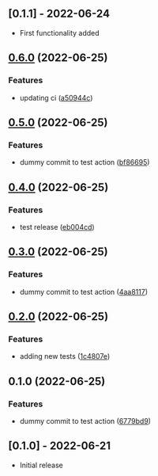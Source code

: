 ## [0.1.1] - 2022-06-24

- First functionality added

## [0.6.0](https://www.github.com/TimHi/Compelementary-Color/compare/v0.5.0...v0.6.0) (2022-06-25)


### Features

* updating ci ([a50944c](https://www.github.com/TimHi/Compelementary-Color/commit/a50944c43d0dc3d3f996557b325a96ce17920aba))

## [0.5.0](https://www.github.com/TimHi/Compelementary-Color/compare/v0.4.0...v0.5.0) (2022-06-25)


### Features

* dummy commit to test action ([bf86695](https://www.github.com/TimHi/Compelementary-Color/commit/bf8669576ce8bb18f423d5d840353cee657a1fdd))

## [0.4.0](https://www.github.com/TimHi/Compelementary-Color/compare/v0.3.0...v0.4.0) (2022-06-25)


### Features

* test release ([eb004cd](https://www.github.com/TimHi/Compelementary-Color/commit/eb004cd523dbed9bf20d2b2d33eb0f4e1410771c))

## [0.3.0](https://www.github.com/TimHi/Compelementary-Color/compare/v0.2.0...v0.3.0) (2022-06-25)


### Features

* dummy commit to test action ([4aa8117](https://www.github.com/TimHi/Compelementary-Color/commit/4aa81179154c56334191525e4dccb5ca054ea440))

## [0.2.0](https://www.github.com/TimHi/Compelementary-Color/compare/v0.1.0...v0.2.0) (2022-06-25)


### Features

* adding new tests ([1c4807e](https://www.github.com/TimHi/Compelementary-Color/commit/1c4807e2a762d084bd0e089c0b09c31b2854b2b1))

## 0.1.0 (2022-06-25)


### Features

* dummy commit to test action ([6779bd9](https://www.github.com/TimHi/Compelementary-Color/commit/6779bd92d9621a8ba1a63e1868ae4f9f82fab89a))

## [0.1.0] - 2022-06-21

- Initial release
